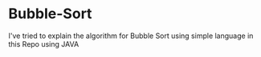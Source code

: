 # Bubble-Sort
I've tried to explain the algorithm for Bubble Sort using simple language in this Repo using JAVA
